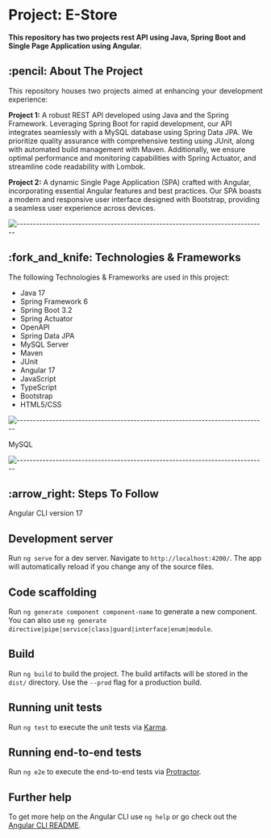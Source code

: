 
# Project: E-Store


**This repository has two projects rest API using Java, Spring Boot and Single Page Application using Angular.**

<a name="ATP"/>

<!-- ABOUT THE PROJECT -->
<h2 id="about-the-project"> :pencil: About The Project</h2>

<p align="justify">
This repository houses two projects aimed at enhancing your development experience:

**Project 1:** A robust REST API developed using Java and the Spring Framework. Leveraging Spring Boot for rapid development, our API integrates seamlessly with a MySQL database using Spring Data JPA. We prioritize quality assurance with comprehensive testing using JUnit, along with automated build management with Maven. Additionally, we ensure optimal performance and monitoring capabilities with Spring Actuator, and streamline code readability with Lombok.

**Project 2:** A dynamic Single Page Application (SPA) crafted with Angular, incorporating essential Angular features and best practices. Our SPA boasts a modern and responsive user interface designed with Bootstrap, providing a seamless user experience across devices.

![-----------------------------------------------------------------------------](https://raw.githubusercontent.com/andreasbm/readme/master/assets/lines/rainbow.png)

<a name="Prerequisites"/>

<!-- Technologies & Frameworks -->
<h2 id="prerequisites"> :fork_and_knife: Technologies & Frameworks</h2>

<!--This project is written in Python programming language. <br>-->
The following Technologies & Frameworks are used in this project:
* Java 17
* Spring Framework 6
* Spring Boot 3.2
* Spring Actuator
* OpenAPI 
* Spring Data JPA
* MySQL Server
* Maven
* JUnit
* Angular 17
* JavaScript
* TypeScript
* Bootstrap 
* HTML5/CSS

![-----------------------------------------------------------------------------](https://raw.githubusercontent.com/andreasbm/readme/master/assets/lines/rainbow.png)

<a name="Dataset"/>

<!-- DATABASE -->

<p align="justify">
  MySQL
</p>



![-----------------------------------------------------------------------------](https://raw.githubusercontent.com/andreasbm/readme/master/assets/lines/rainbow.png)

<a name="Steps_To_Follow"/>

<h2 id="Steps_To_Follow"> :arrow_right: Steps To Follow</h2>


Angular CLI version 17

## Development server

Run `ng serve` for a dev server. Navigate to `http://localhost:4200/`. The app will automatically reload if you change any of the source files.

## Code scaffolding

Run `ng generate component component-name` to generate a new component. You can also use `ng generate directive|pipe|service|class|guard|interface|enum|module`.

## Build

Run `ng build` to build the project. The build artifacts will be stored in the `dist/` directory. Use the `--prod` flag for a production build.

## Running unit tests

Run `ng test` to execute the unit tests via [Karma](https://karma-runner.github.io).

## Running end-to-end tests

Run `ng e2e` to execute the end-to-end tests via [Protractor](http://www.protractortest.org/).

## Further help

To get more help on the Angular CLI use `ng help` or go check out the [Angular CLI README](https://github.com/angular/angular-cli/blob/master/README.md).
